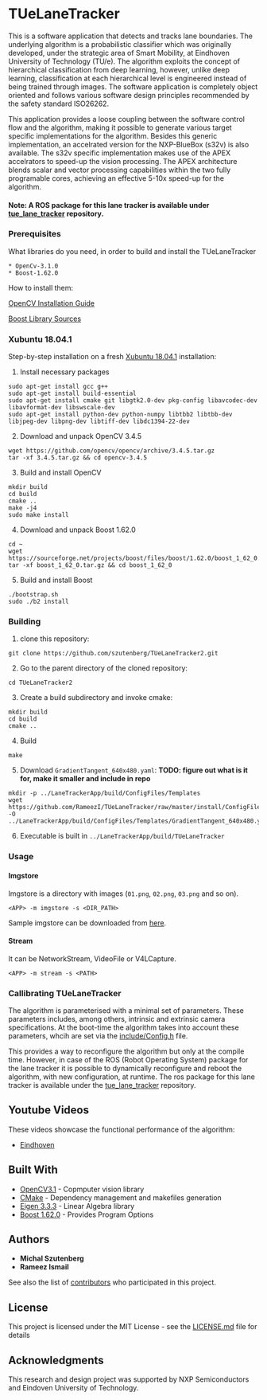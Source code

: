 # TUeLaneTracker

This is a software application that detects and tracks lane boundaries. The underlying algorithm is a probabilistic classifier which was originally developed, under the strategic area of Smart Mobility, at Eindhoven University of Technology (TU/e). The algorithm exploits the concept of hierarchical classification from deep learning, however, unlike deep learning, classification at each hierarchical level is engineered instead of being trained through images. The software application is completely object oriented and follows various software design principles recommended by the safety standard ISO26262. 

This application provides a loose coupling between the software control flow and the algorithm, making it possible to generate various target specific implementations for the algorithm. Besides this generic implementation, an accelrated version for the NXP-BlueBox (s32v) is also available. The s32v specific implementation makes use of the APEX accelrators to speed-up the vision processing. The APEX architecture blends scalar and vector processing capabilities within the two fully programable cores, achieving an effective 5-10x speed-up for the algorithm. 

#### Note: A ROS package for this lane tracker is available under [tue_lane_tracker](https://github.com/RameezI/tue_lane_tracker) repository. 

### Prerequisites

What libraries do you need, in order to build and install the TUeLaneTracker

```
* OpenCv-3.1.0
* Boost-1.62.0
```
How to install them:

[OpenCV Installation Guide](http://docs.opencv.org/3.1.0/d7/d9f/tutorial_linux_install.html)

[Boost Library Sources](http://www.boost.org/users/history/version_1_62_0.html)

### Xubuntu 18.04.1

Step-by-step installation on a fresh [Xubuntu 18.04.1](http://nl.archive.ubuntu.com/ubuntu-cdimage-xubuntu/releases/18.04/release/) installation:

1. Install necessary packages
```
sudo apt-get install gcc g++
sudo apt-get install build-essential
sudo apt-get install cmake git libgtk2.0-dev pkg-config libavcodec-dev libavformat-dev libswscale-dev
sudo apt-get install python-dev python-numpy libtbb2 libtbb-dev libjpeg-dev libpng-dev libtiff-dev libdc1394-22-dev
```

2. Download and unpack OpenCV 3.4.5
```
wget https://github.com/opencv/opencv/archive/3.4.5.tar.gz
tar -xf 3.4.5.tar.gz && cd opencv-3.4.5
```

3. Build and install OpenCV
```
mkdir build
cd build
cmake ..
make -j4
sudo make install
```

4. Download and unpack Boost 1.62.0
```
cd ~
wget https://sourceforge.net/projects/boost/files/boost/1.62.0/boost_1_62_0.tar.gz
tar -xf boost_1_62_0.tar.gz && cd boost_1_62_0
```

5. Build and install Boost
```
./bootstrap.sh
sudo ./b2 install
```

### Building

1. clone this repository: 
```
git clone https://github.com/szutenberg/TUeLaneTracker2.git
```

2. Go to the parent directory of the cloned repository:
```
cd TUeLaneTracker2
```

3. Create a build subdirectory and invoke cmake:
```
mkdir build
cd build
cmake ..
```

4. Build
```
make
```

5. Download `GradientTangent_640x480.yaml`: **TODO: figure out what is it for, make it smaller and include in repo**
```
mkdir -p ../LaneTrackerApp/build/ConfigFiles/Templates
wget https://github.com/RameezI/TUeLaneTracker/raw/master/install/ConfigFiles/Templates/GradientTangent_640x480.yaml -O ../LaneTrackerApp/build/ConfigFiles/Templates/GradientTangent_640x480.yaml
```

6. Executable is built in `../LaneTrackerApp/build/TUeLaneTracker`

### Usage

#### Imgstore

Imgstore is a directory with images (`01.png`, `02.png`, `03.png` and so on).

```
<APP> -m imgstore -s <DIR_PATH>
```

Sample imgstore can be downloaded from [here](https://github.com/szutenberg/TUeLaneTracker/tree/master/install/DataSet).

#### Stream

It can be NetworkStream, VideoFile or V4LCapture. 

```
<APP> -m stream -s <PATH>
```


### Callibrating TUeLaneTracker

The algorithm is parameterised with a minimal set of parameters. These parameters includes, among others, intrinsic and extrinsic camera specifications. At the boot-time the algorithm takes into account these parameters, whcih are set via the [include/Config.h](https://github.com/RameezI/TUeLaneTracker/blob/master/include/Config.h) file. 

This provides a way to reconfigure the algorithm but only at the compile time. However, in case of the ROS (Robot Operating System) package for the lane tracker it is possible to dynamically reconfigure and reboot the algorithm, with new configuration, at runtime. The ros package for this lane tracker is available under the [tue_lane_tracker](https://github.com/RameezI/tue_lane_tracker) repository. 
       
       
## Youtube Videos
   These videos showcase the functional performance of the algorithm:
   * [Eindhoven](https://youtu.be/7D1vBPrcPk0)


## Built With

* [OpenCV3.1](http://docs.opencv.org/3.1.0/index.html) - Copmputer vision library
* [CMake](https://maven.apache.org/) - Dependency management and makefiles generation
* [Eigen 3.3.3](http://eigen.tuxfamily.org/index.php?title=Main_Page) - Linear Algebra  library
* [Boost 1.62.0](http://www.boost.org/users/history/version_1_62_0.html) - Provides Program Options

## Authors
* **Michal Szutenberg**
* **Rameez Ismail**

See also the list of [contributors](https://github.com/RameezI/TUeLaneTracker/graphs/contributors) who participated in this project.

## License

This project is licensed under the MIT License - see the [LICENSE.md](https://github.com/RameezI/TUeLaneTracker/blob/master/LICENSE.md) file for details

## Acknowledgments

This research and design project was supported by NXP Semiconductors and Eindoven University of Technology. 
